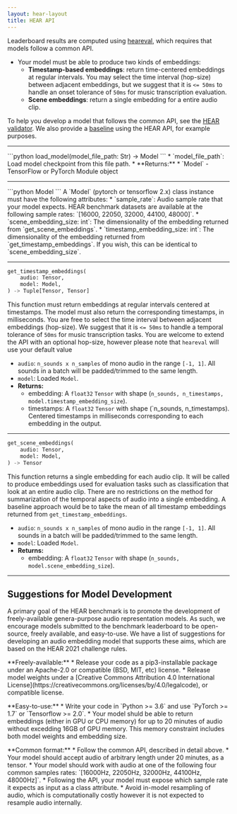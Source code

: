 ```yaml
---
layout: hear-layout
title: HEAR API
---
```


Leaderboard results are computed using [heareval](https://github.com/neuralaudio/hear-eval-kit/), 
which requires that models follow a common API.

* Your model must be able to produce two kinds of embeddings:
    * **Timestamp-based embeddings**: return time-centered embeddings
        at regular intervals. You may select the time interval (hop-size) between adjacent embeddings, but we suggest that it is `<= 50ms` to handle an onset tolerance of `50ms` for music transcription evaluation.
    * **Scene embeddings**: return a single embedding for a entire audio clip.

To help you develop a model that follows the  common API, see the 
[HEAR validator](https://github.com/neuralaudio/hear-validator). 
We also provide a [baseline](https://github.com/neuralaudio/hear-baseline) using 
the HEAR API, for example purposes.

<hr />
```python
load_model(model_file_path: Str) -> Model
```
  * `model_file_path`: Load model checkpoint from this file path.
  * **Returns:**
    * `Model` - TensorFlow or PyTorch Module object

<hr />
```python
Model
```
A `Model` (pytorch or tensorflow 2.x) class instance must have the
following attributes:
  * `sample_rate`: Audio sample rate that your model expects. HEAR benchmark datasets are available at the following sample rates: `[16000, 22050, 32000, 44100, 48000]`.
  * `scene_embedding_size: int`: The dimensionality of the
      embedding returned from `get_scene_embeddings`.
  * `timestamp_embedding_size: int`: The dimensionality of the
      embedding returned from `get_timestamp_embeddings`.
      If you wish, this can be identical to `scene_embedding_size`.
<hr />

```python
get_timestamp_embeddings(
    audio: Tensor,
    model: Model,
) -> Tuple[Tensor, Tensor]
```
This function must return embeddings at regular intervals centered
at timestamps. The model must also return the corresponding timestamps,
in milliseconds. You are free to select the time interval between
adjacent embeddings (hop-size).  We suggest that it is `<= 50ms`
to handle a temporal tolerance of `50ms` for music transcription
tasks. You are welcome to extend the API with an optional hop-size,
however please note that `heareval` will use your default value

  * `audio`: `n_sounds x n_samples` of mono audio in the range `[-1,
    1]`.  All sounds in a batch will be padded/trimmed to the same length. 
  * `model`: Loaded `Model`.
  * **Returns:**
    * embedding: A `float32` `Tensor` with shape (`n_sounds,
        n_timestamps, model.timestamp_embedding_size`).
    * timestamps: A `float32` `Tensor` with shape (`n_sounds,
        n_timestamps). Centered timestamps in milliseconds corresponding
        to each embedding in the output.

<hr />

```python
get_scene_embeddings(
    audio: Tensor,
    model: Model,
) -> Tensor
```
This function returns a single embedding for each audio clip.
It will be called to produce embeddings used for evaluation
tasks such as classification that look at an entire audio clip. There 
are no restrictions on the method for summarization of the temporal
aspects of audio into a single embedding.
A baseline approach would be to take the mean of all timestamp
embeddings returned from `get_timestamp_embeddings`.

  * `audio`: `n_sounds x n_samples` of mono audio in the range `[-1, 1]`.
    All sounds in a batch will be padded/trimmed to the same length.
  * `model`: Loaded `Model`.
  * **Returns:**
    * embedding: A `float32` `Tensor` with shape (`n_sounds, model.scene_embedding_size`).


---
## Suggestions for Model Development
A primary goal of the HEAR benchmark is to promote the development of freely-available 
genera-purpose audio representation models. As such, we encourage models submitted 
to the benchmark leaderboard to be open-source, freely available, and easy-to-use. 
We have a list of suggestions for developing an audio embedding model that supports 
these aims, which are based on the HEAR 2021 challenge rules.
<p></p>
**Freely-available:**
* Release your code as a pip3-installable package under an Apache-2.0  or
    compatible (BSD, MIT, etc) license.
* Release model weights under a [Creative Commons Attribution 4.0
    International
    License](https://creativecommons.org/licenses/by/4.0/legalcode), or
    compatible license.
<p></p>
**Easy-to-use:**
* Write your code in `Python >= 3.6` and use `PyTorch >= 1.7` or
    `Tensorflow >= 2.0`.
* Your model shuld be able to return embeddings (either in GPU or
    CPU memory) for up to 20 minutes of audio without excedding
    16GB of GPU memory. This memory constraint includes both model
    weights and embedding size.
<p></p>
**Common format:**
* Follow the common API, described in detail above.
* Your model should accept audio of arbitrary length under 20 minutes, as a tensor.
* Your model should work with audio at one of the following four common samples rates: 
    `[16000Hz, 22050Hz, 32000Hz, 44100Hz, 48000Hz]`.
    * Following the API, your model must expose which sample rate it expects as input as a class attribute.
    * Avoid in-model resampling of audio, which is computationally costly 
    however it is not expected to resample audio internally. 